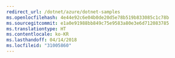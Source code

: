 ```yaml
---
redirect_url: /dotnet/azure/dotnet-samples
ms.openlocfilehash: 4e44e92c6e04b0de20d5e78b519b833085c1c78b
ms.sourcegitcommit: e1a0e91988bb849c75e9583a80e3e6d712083785
ms.translationtype: HT
ms.contentlocale: ko-KR
ms.lasthandoff: 04/14/2018
ms.locfileid: "31005860"
---
```

